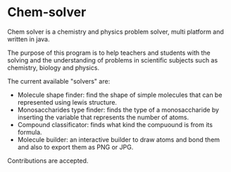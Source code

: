 # Chem-solver
Chem solver is a chemistry and physics problem solver, multi platform and written in java.

The purpose of this program is to help teachers and students
with the solving and the understanding of problems in scientific subjects 
such as chemistry, biology and physics.

The current available "solvers" are:

- Molecule shape finder: find the shape of simple molecules that can be represented using lewis structure.
- Monosaccharides type finder: finds the type of a monosaccharide by inserting the variable that represents the number
of atoms.
- Compound classificator: finds what kind the compuound is from its formula.
- Molecule builder: an interactive builder to draw atoms and bond them and also to export them as PNG or JPG.

Contributions are accepted.
